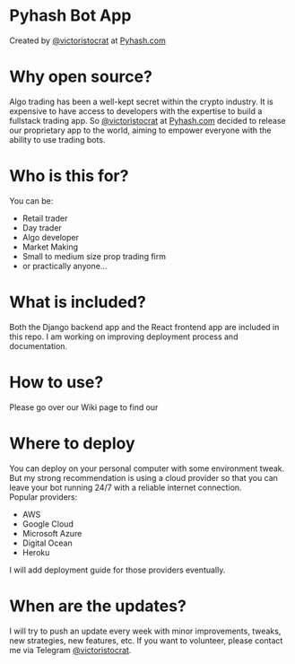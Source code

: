 # Pyhash Bot App
Created by [@victoristocrat](https://github.com/victoristocrat) at [Pyhash.com](https://pyhash.com)
# Why open source?
Algo trading has been a well-kept secret within the crypto industry. It is expensive to have access to developers with the expertise to build a fullstack trading app. So [@victoristocrat](https://github.com/victoristocrat) at [Pyhash.com](https://pyhash.com) decided to release our proprietary app to the world, aiming to empower everyone with the ability to use trading bots.
# Who is this for?
You can be:
- Retail trader
- Day trader
- Algo developer
- Market Making
- Small to medium size prop trading firm
- or practically anyone...
# What is included?
Both the Django backend app and the React frontend app are included in this repo. I am working on improving deployment process and documentation.

# How to use?
Please go over our Wiki page to find our 
# Where to deploy
You can deploy on your personal computer with some environment tweak. But my strong recommendation is using a cloud provider so that you can leave your bot running 24/7 with a reliable internet connection.  
Popular providers:
- AWS
- Google Cloud
- Microsoft Azure
- Digital Ocean
- Heroku  

I will add deployment guide for those providers eventually.
# When are the updates?
I will try to push an update every week with minor improvements, tweaks, new strategies, new features, etc. If you want to volunteer, please contact me via Telegram [@victoristocrat](https://t.me/victoristocrat).